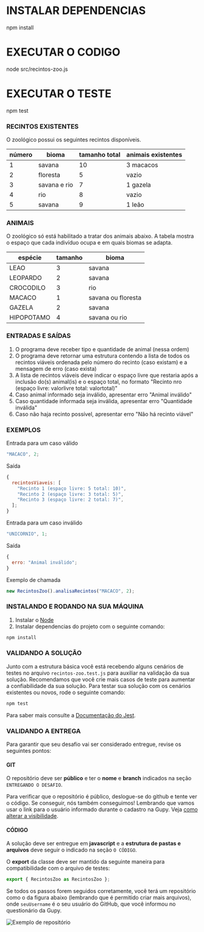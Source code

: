 # INSTALAR DEPENDENCIAS

npm install

# EXECUTAR O CODIGO

node src/recintos-zoo.js

# EXECUTAR O TESTE

npm test

### RECINTOS EXISTENTES

O zoológico possui os seguintes recintos disponíveis.

| número | bioma        | tamanho total | animais existentes |
| ------ | ------------ | ------------- | ------------------ |
| 1      | savana       | 10            | 3 macacos          |
| 2      | floresta     | 5             | vazio              |
| 3      | savana e rio | 7             | 1 gazela           |
| 4      | rio          | 8             | vazio              |
| 5      | savana       | 9             | 1 leão             |

### ANIMAIS

O zoológico só está habilitado a tratar dos animais abaixo.
A tabela mostra o espaço que cada indivíduo ocupa e em quais biomas se adapta.

| espécie    | tamanho | bioma              |
| ---------- | ------- | ------------------ |
| LEAO       | 3       | savana             |
| LEOPARDO   | 2       | savana             |
| CROCODILO  | 3       | rio                |
| MACACO     | 1       | savana ou floresta |
| GAZELA     | 2       | savana             |
| HIPOPOTAMO | 4       | savana ou rio      |

### ENTRADAS E SAÍDAS

1. O programa deve receber tipo e quantidade de animal (nessa ordem)
2. O programa deve retornar uma estrutura contendo a lista de todos os recintos viáveis ordenada pelo número do recinto (caso existam) e a mensagem de erro (caso exista)
3. A lista de recintos viáveis deve indicar o espaço livre que restaria após a inclusão do(s) animal(is) e o espaço total, no formato "Recinto nro (espaço livre: valorlivre total: valortotal)"
4. Caso animal informado seja inválido, apresentar erro "Animal inválido"
5. Caso quantidade informada seja inválida, apresentar erro "Quantidade inválida"
6. Caso não haja recinto possível, apresentar erro "Não há recinto viável"

### EXEMPLOS

Entrada para um caso válido

```js
"MACACO", 2;
```

Saída

```js
{
  recintosViaveis: [
    "Recinto 1 (espaço livre: 5 total: 10)",
    "Recinto 2 (espaço livre: 3 total: 5)",
    "Recinto 3 (espaço livre: 2 total: 7)",
  ];
}
```

Entrada para um caso inválido

```js
"UNICORNIO", 1;
```

Saída

```js
{
  erro: "Animal inválido";
}
```

Exemplo de chamada

```js
new RecintosZoo().analisaRecintos("MACACO", 2);
```

### INSTALANDO E RODANDO NA SUA MÁQUINA

1. Instalar o [Node](https://nodejs.org/en/)
2. Instalar dependencias do projeto com o seguinte comando:

```bash
npm install
```

### VALIDANDO A SOLUÇÃO

Junto com a estrutura básica você está recebendo alguns cenários de testes no arquivo `recintos-zoo.test.js` para auxiliar na validação da sua solução. Recomendamos que você crie mais casos de teste para aumentar a confiabilidade da sua solução.
Para testar sua solução com os cenários existentes ou novos, rode o seguinte comando:

```bash
npm test
```

Para saber mais consulte a [Documentação do Jest](https://jestjs.io/pt-BR/docs/getting-started).

### VALIDANDO A ENTREGA

Para garantir que seu desafio vai ser considerado entregue, revise os seguintes pontos:

#### GIT

O repositório deve ser **público** e ter o **nome** e **branch** indicados na seção `ENTREGANDO O DESAFIO`.

Para verificar que o repositório é público, deslogue-se do github e tente ver o código. Se conseguir, nós também conseguimos! Lembrando que vamos usar o link para o usuário informado durante o cadastro na Gupy. Veja [como alterar a visibilidade](https://docs.github.com/pt/repositories/managing-your-repositorys-settings-and-features/managing-repository-settings/setting-repository-visibility#changing-a-repositorys-visibility).

#### CÓDIGO

A solução deve ser entregue em **javascript** e a **estrutura de pastas e arquivos** deve seguir o indicado na seção `O CÓDIGO`.

O **export** da classe deve ser mantido da seguinte maneira para compatibilidade com o arquivo de testes:

```js
export { RecintosZoo as RecintosZoo };
```

Se todos os passos forem seguidos corretamente, você terá um repositório como o da figura abaixo (lembrando que é permitido criar mais arquivos), onde `seuUsername` é o seu usuário do GitHub, que você informou no questionário da Gupy.

![Exemplo de repositório](https://startdbstorage.blob.core.windows.net/filecontainer/imagem-estrutura.png)
